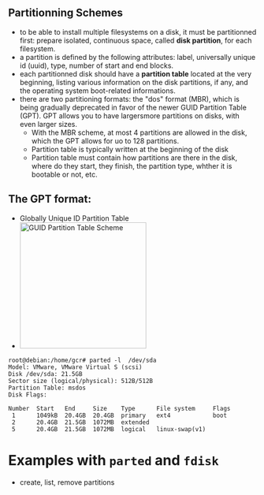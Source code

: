 ## Partitionning Schemes
- to be able to install multiple filesystems on a disk, it must be partitionned first: prepare isolated, continuous space, called **disk partition**, for each filesystem.
- a partition is defined by the following attributes: label, universally unique id (uuid), type, number of start and end blocks.
- each partitionned disk should have a **partition table** located at the very beginning, listing various information on the disk partitions, if any, and the operating system boot-related informations.
- there are two partitioning formats: the "dos" format (MBR), which is being gradually deprecated in favor of the newer GUID Partition Table (GPT). GPT allows you to have largersmore partitions on disks, with even larger sizes.
	- With the MBR scheme, at most 4 partitions are allowed in the disk, which the GPT allows for uo to 128 partitions.
	- Partition table is typically written at the beginning of the disk
	- Partition table must contain how partitions are there in the disk, where do they start, they finish, the partition type, whther it is bootable or not, etc.

## The GPT format:
- Globally Unique ID Partition Table
- <a title="The original uploader was Kbolino at English Wikipedia., CC BY-SA 2.5 &lt;https://creativecommons.org/licenses/by-sa/2.5&gt;, via Wikimedia Commons" href="https://commons.wikimedia.org/wiki/File:GUID_Partition_Table_Scheme.svg"><img width="256" alt="GUID Partition Table Scheme" src="https://upload.wikimedia.org/wikipedia/commons/thumb/0/07/GUID_Partition_Table_Scheme.svg/256px-GUID_Partition_Table_Scheme.svg.png"></a>

```console
root@debian:/home/gcr# parted -l  /dev/sda
Model: VMware, VMware Virtual S (scsi)
Disk /dev/sda: 21.5GB
Sector size (logical/physical): 512B/512B
Partition Table: msdos
Disk Flags: 

Number  Start   End     Size    Type      File system     Flags
 1      1049kB  20.4GB  20.4GB  primary   ext4            boot
 2      20.4GB  21.5GB  1072MB  extended
 5      20.4GB  21.5GB  1072MB  logical   linux-swap(v1)
```

# Examples with ```parted``` and ```fdisk```
- create, list, remove partitions